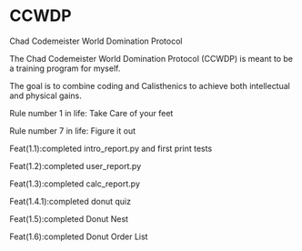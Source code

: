 # CCWDP
Chad Codemeister World Domination Protocol

The Chad Codemeister World Domination Protocol (CCWDP) is meant to be a training program for myself.

The goal is to combine coding and Calisthenics to achieve both intellectual and physical gains.

Rule number 1 in life: Take Care of your feet

Rule number 7 in life: Figure it out

Feat(1.1):completed intro_report.py and first print tests

Feat(1.2):completed user_report.py

Feat(1.3):completed calc_report.py

Feat(1.4.1):completed donut quiz

Feat(1.5):completed Donut Nest

Feat(1.6):completed Donut Order List
